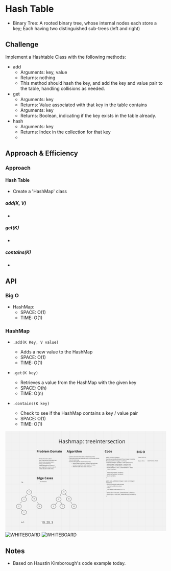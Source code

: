 # Hash Table
<!-- Short summary or background information -->

- Binary Tree: A rooted binary tree, whose internal nodes each store a key; Each having two distinguished sub-trees (left and right)

## Challenge
<!-- Description of the challenge -->

Implement a Hashtable Class with the following methods:
- add
  - Arguments: key, value
  - Returns: nothing
  - This method should hash the key, and add the key and value pair to the table, handling collisions as needed.
- get
  - Arguments: key
  - Returns: Value associated with that key in the table
  contains
  - Arguments: key
  - Returns: Boolean, indicating if the key exists in the table already.
- hash
  - Arguments: key
  - Returns: Index in the collection for that key
  -
## Approach & Efficiency
<!-- What approach did you take? Why? What is the Big O space/time for this approach? -->

### Approach

#### Hash Table

- Create a 'HashMap' class

##### add(K, V)

-

##### get(K)

-

##### contains(K)

-

## API
<!-- Description of each method publicly available to your Linked List -->

### Big O

- HashMap:
  - SPACE: O(1)
  - TIME: O(1)

### HashMap

- `.add(K Key, V value)`
  - Adds a new value to the HashMap
  - SPACE: O(1)
  - TIME: O(1)

- `.get(K key)`
  - Retrieves a value from the HashMap with the given key
  - SPACE: O(h)
  - TIME: O(n)

- `.contains(K key)`
  - Check to see if the HashMap contains a key / value pair
  - SPACE: O(1)
  - TIME: O(1)

![WHITEBOARD](./assets/Whiteboard.png)
![WHITEBOARD](./assets/findMax.png)
![WHITEBOARD](./assets/fizzBuzzKary.png)

## Notes

- Based on Haustin Kimborough's code example today.
